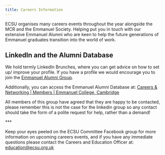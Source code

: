 ```yaml
---
title: Careers Information
---
```

ECSU organises many careers events throughout the year alongside the MCR and the Emmanuel Society.
Helping put you in touch with our extensive Emmanuel Alumni who are keen to help the future generations of Emmanuel graduates transition into the world of work.

## LinkedIn and the Alumni Database

We hold termly LinkedIn Brunches, where you can get advice on how to set up/ improve your profile. If you have a profile we would encourage you to join the
[Emmanuel Alumni Group](https://www.linkedin.com/groups?bout=&gid=152071).

Additionally, you can access the Emmanuel Alumni Database at: [Careers &amp; Networking | Members | Emmanuel College, Cambridge](https://www.emma.cam.ac.uk/members/careers/)

All members of this group have agreed that they are happy to be contacted,
please remember this is not the case for the linkedin group so any contact
should take the form of a polite request for help, rather than a demand!

\*\**

Keep your eyes peeled on the ECSU Committee Facebook group for more information on upcoming careers events, and if you have any immediate questions please contact the Careers and Education Officer at: education@ecsu.org.uk
